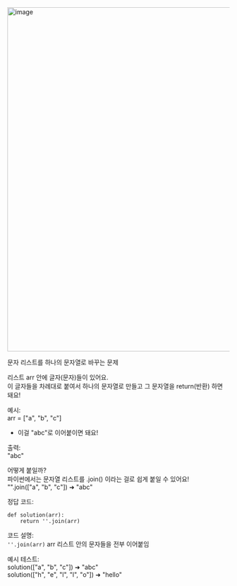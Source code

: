 <img width="1468" height="778" alt="image" src="https://github.com/user-attachments/assets/bd15d3f8-d9fc-4a89-a6cf-be5da7e10b79" />  

문자 리스트를 하나의 문자열로 바꾸는 문제  

리스트 arr 안에 글자(문자)들이 있어요.  
이 글자들을 차례대로 붙여서 하나의 문자열로 만들고 그 문자열을 return(반환) 하면 돼요!  

예시:  
arr = ["a", "b", "c"]  
- 이걸 "abc"로 이어붙이면 돼요!

출력:  
"abc"  

어떻게 붙일까?  
파이썬에서는 문자열 리스트를 .join() 이라는 걸로 쉽게 붙일 수 있어요!  
"".join(["a", "b", "c"])  ➜  "abc"  

정답 코드:  
```
def solution(arr):
    return ''.join(arr)
```

코드 설명:  
`''.join(arr)` arr 리스트 안의 문자들을 전부 이어붙임  

예시 테스트:  
solution(["a", "b", "c"])  ➜  "abc"  
solution(["h", "e", "l", "l", "o"])  ➜  "hello"  






